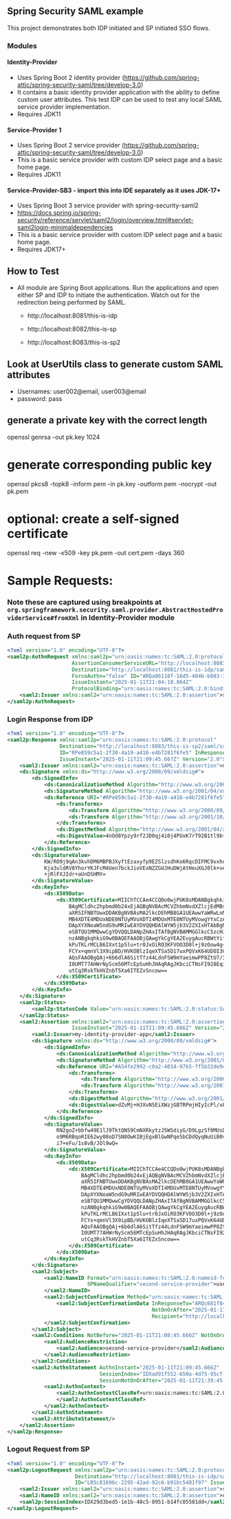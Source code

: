 ## Spring Security SAML example

This project demonstrates both IDP initiated and SP initiated SSO flows.

### Modules 

#### Identity-Provider
- Uses Spring Boot 2 identity provider (https://github.com/spring-attic/spring-security-saml/tree/develop-3.0)
- It contains a basic identity provider application with the ability to define custom user attributes. This test IDP can
  be used to test any local SAML service provider implementation.
- Requires JDK11

#### Service-Provider 1
- Uses Spring Boot 2 service provider (https://github.com/spring-attic/spring-security-saml/tree/develop-3.0)
- This is a basic service provider with custom IDP select page and a basic home page.
- Requires JDK11

#### Service-Provider-SB3 - import this into IDE separately as it uses JDK-17+
- Uses Spring Boot 3 service provider with spring-security-saml2 
-  https://docs.spring.io/spring-security/reference/servlet/saml2/login/overview.html#servlet-saml2login-minimaldependencies
- This is a basic service provider with custom IDP select page and a basic home page.
- Requires JDK17+

## How to Test

- All module are Spring Boot applications. Run the applications and open either SP and IDP to initiate the
  authentication. Watch out for the redirection being performed by SAML.

    - http://localhost:8081/this-is-idp

    - http://localhost:8082/this-is-sp

    - http://localhost:8083/this-is-sp2
 
## Look at UserUtils class to generate custom SAML attributes

- Usernames: user002@email, user003@email
- password: pass

## generate a private key with the correct length

openssl genrsa -out pk.key 1024

# generate corresponding public key

openssl pkcs8 -topk8 -inform pem -in pk.key -outform pem -nocrypt -out pk.pem

# optional: create a self-signed certificate

openssl req -new -x509 -key pk.pem -out cert.pem -days 360


# Sample Requests:

### Note these are captured using breakpoints at `org.springframework.security.saml.provider.AbstractHostedProviderService#fromXml` in Identity-Provider module

### Auth request from SP

```xml
<?xml version="1.0" encoding="UTF-8"?>
<saml2p:AuthnRequest xmlns:saml2p="urn:oasis:names:tc:SAML:2.0:protocol"
                     AssertionConsumerServiceURL="http://localhost:8083/this-is-sp2/saml/sso/second-service-provider"
                     Destination="http://localhost:8081/this-is-idp/saml/idp/SSO/alias/my-identity-provider-app"
                     ForceAuthn="false" ID="ARQa06118f-16d5-404b-b083-3aca21c29988" IsPassive="false"
                     IssueInstant="2025-01-11T21:04:10.864Z"
                     ProtocolBinding="urn:oasis:names:tc:SAML:2.0:bindings:HTTP-POST" Version="2.0">
    <saml2:Issuer xmlns:saml2="urn:oasis:names:tc:SAML:2.0:assertion">second-service-provider</saml2:Issuer>
</saml2p:AuthnRequest>
```



### Login Response from IDP

```xml
<?xml version="1.0" encoding="UTF-8"?>
<saml2p:Response xmlns:saml2p="urn:oasis:names:tc:SAML:2.0:protocol"
                 Destination="http://localhost:8083/this-is-sp2/saml/sso/second-service-provider"
                 ID="RPe859c5a1-2f30-4a19-a416-e4b7281f6fe5" InResponseTo="ARQc681f84-9cab-44cc-8476-3b0c273d5a28"
                 IssueInstant="2025-01-11T21:09:45.667Z" Version="2.0">
    <saml2:Issuer xmlns:saml2="urn:oasis:names:tc:SAML:2.0:assertion">my-identity-provider-app</saml2:Issuer>
    <ds:Signature xmlns:ds="http://www.w3.org/2000/09/xmldsig#">
        <ds:SignedInfo>
            <ds:CanonicalizationMethod Algorithm="http://www.w3.org/2001/10/xml-exc-c14n#"/>
            <ds:SignatureMethod Algorithm="http://www.w3.org/2001/04/xmldsig-more#rsa-sha256"/>
            <ds:Reference URI="#RPe859c5a1-2f30-4a19-a416-e4b7281f6fe5">
                <ds:Transforms>
                    <ds:Transform Algorithm="http://www.w3.org/2000/09/xmldsig#enveloped-signature"/>
                    <ds:Transform Algorithm="http://www.w3.org/2001/10/xml-exc-c14n#"/>
                </ds:Transforms>
                <ds:DigestMethod Algorithm="http://www.w3.org/2001/04/xmlenc#sha256"/>
                <ds:DigestValue>4nOd8Ypzy9rf2JD0qj4i0j4PUxK7rT92B1tl9b+tlNU=</ds:DigestValue>
            </ds:Reference>
        </ds:SignedInfo>
        <ds:SignatureValue>
            KW/RO9j9qAn3kvhDM6MBPBJXyftEzaxyfp9EZSlzsdhKo6RqcDIFMC9vxhqvoSeKw3I8EME/Uq++&#13;
            Kja3uldRV8YhorYKJFcM4Uen7bckJioVExNZZGUJHuDWjAtHeuXGJ0lk+veCzoOrGed3k0bQ6zx0&#13;
            +jRlFXJIdr+aUnDSHMY=
        </ds:SignatureValue>
        <ds:KeyInfo>
            <ds:X509Data>
                <ds:X509Certificate>MIIChTCCAe4CCQDo0wjPUK8sMDANBgkqhkiG9w0BAQsFADCBhjELMAkGA1UEBhMCVVMxEzARBgNV
                    BAgMCldhc2hpbmd0b24xEjAQBgNVBAcMCVZhbmNvdXZlcjEdMBsGA1UECgwUU3ByaW5nIFNlY3Vy
                    aXR5IFNBTUwxDDAKBgNVBAsMA2lkcDEhMB8GA1UEAwwYaWRwLnNwcmluZy5zZWN1cml0eS5zYW1s
                    MB4XDTE4MDUxNDE0NTUyMVoXDTI4MDUxMTE0NTUyMVowgYYxCzAJBgNVBAYTAlVTMRMwEQYDVQQI
                    DApXYXNoaW5ndG9uMRIwEAYDVQQHDAlWYW5jb3V2ZXIxHTAbBgNVBAoMFFNwcmluZyBTZWN1cml0
                    eSBTQU1MMQwwCgYDVQQLDANpZHAxITAfBgNVBAMMGGlkcC5zcHJpbmcuc2VjdXJpdHkuc2FtbDCB
                    nzANBgkqhkiG9w0BAQEFAAOBjQAwgYkCgYEA2EuygAucRBWtYifgEH/ErVUive4dZdqo72Bze4Mb
                    kPuTKLrMCLB6IXxt1p5lu+tr0JxOiRO3KFVOO3D0l+j9zOow4g+JdoMQsjSzA6HtL/D9ZjXP6iUx
                    FCYx+qmnVl3X9ipBD/HVKOBlzIqeXTSa5D17uxPQVxK64UDOI3CyY4cCAwEAATANBgkqhkiG9w0B
                    AQsFAAOBgQAj+6b6dlA6SitTfz44LdnFSW9mYaeimwPP8ZtU7/3EJCzLd5eq7N/0kYPNVclZvB45
                    I0UMT77AHWrNyScm56MTcEpSuHhJHAqRAgJKbciCTNsFI928EqiWSmu//w0ASBN3bVa8nv8/rafu
                    utCq3RskTkHVZnbT5Xa6ITEZxSncow==
                </ds:X509Certificate>
            </ds:X509Data>
        </ds:KeyInfo>
    </ds:Signature>
    <saml2p:Status>
        <saml2p:StatusCode Value="urn:oasis:names:tc:SAML:2.0:status:Success"/>
    </saml2p:Status>
    <saml2:Assertion xmlns:saml2="urn:oasis:names:tc:SAML:2.0:assertion" ID="A54fe2992-c0a2-4014-97b5-ff5b32de9c2e"
                     IssueInstant="2025-01-11T21:09:45.666Z" Version="2.0">
        <saml2:Issuer>my-identity-provider-app</saml2:Issuer>
        <ds:Signature xmlns:ds="http://www.w3.org/2000/09/xmldsig#">
            <ds:SignedInfo>
                <ds:CanonicalizationMethod Algorithm="http://www.w3.org/2001/10/xml-exc-c14n#"/>
                <ds:SignatureMethod Algorithm="http://www.w3.org/2001/04/xmldsig-more#rsa-sha256"/>
                <ds:Reference URI="#A54fe2992-c0a2-4014-97b5-ff5b32de9c2e">
                    <ds:Transforms>
                        <ds:Transform Algorithm="http://www.w3.org/2000/09/xmldsig#enveloped-signature"/>
                        <ds:Transform Algorithm="http://www.w3.org/2001/10/xml-exc-c14n#"/>
                    </ds:Transforms>
                    <ds:DigestMethod Algorithm="http://www.w3.org/2001/04/xmlenc#sha256"/>
                    <ds:DigestValue>dZvMj+HJXvN5EiXWzjGBTRPmjHIyIcPl/xPaM0G2Dzo=</ds:DigestValue>
                </ds:Reference>
            </ds:SignedInfo>
            <ds:SignatureValue>
                RN2goZ+bbfw49E1lJ9TktQN59CmNXRkytzJ5WSdiyG/D9LgzSf0MUsDrBKq/znzXBMcat2ErqpTx&#13;
                o9M6RBqoRIE62wy08oD7SN8OwKIBjEgxBlGwNPqe5bCDdQyqNuUiB0vgMTiLpOabwdvvb/UVKnXJ&#13;
                i7+eFu/1s8vB/JOl9wQ=
            </ds:SignatureValue>
            <ds:KeyInfo>
                <ds:X509Data>
                    <ds:X509Certificate>MIIChTCCAe4CCQDo0wjPUK8sMDANBgkqhkiG9w0BAQsFADCBhjELMAkGA1UEBhMCVVMxEzARBgNV
                        BAgMCldhc2hpbmd0b24xEjAQBgNVBAcMCVZhbmNvdXZlcjEdMBsGA1UECgwUU3ByaW5nIFNlY3Vy
                        aXR5IFNBTUwxDDAKBgNVBAsMA2lkcDEhMB8GA1UEAwwYaWRwLnNwcmluZy5zZWN1cml0eS5zYW1s
                        MB4XDTE4MDUxNDE0NTUyMVoXDTI4MDUxMTE0NTUyMVowgYYxCzAJBgNVBAYTAlVTMRMwEQYDVQQI
                        DApXYXNoaW5ndG9uMRIwEAYDVQQHDAlWYW5jb3V2ZXIxHTAbBgNVBAoMFFNwcmluZyBTZWN1cml0
                        eSBTQU1MMQwwCgYDVQQLDANpZHAxITAfBgNVBAMMGGlkcC5zcHJpbmcuc2VjdXJpdHkuc2FtbDCB
                        nzANBgkqhkiG9w0BAQEFAAOBjQAwgYkCgYEA2EuygAucRBWtYifgEH/ErVUive4dZdqo72Bze4Mb
                        kPuTKLrMCLB6IXxt1p5lu+tr0JxOiRO3KFVOO3D0l+j9zOow4g+JdoMQsjSzA6HtL/D9ZjXP6iUx
                        FCYx+qmnVl3X9ipBD/HVKOBlzIqeXTSa5D17uxPQVxK64UDOI3CyY4cCAwEAATANBgkqhkiG9w0B
                        AQsFAAOBgQAj+6b6dlA6SitTfz44LdnFSW9mYaeimwPP8ZtU7/3EJCzLd5eq7N/0kYPNVclZvB45
                        I0UMT77AHWrNyScm56MTcEpSuHhJHAqRAgJKbciCTNsFI928EqiWSmu//w0ASBN3bVa8nv8/rafu
                        utCq3RskTkHVZnbT5Xa6ITEZxSncow==
                    </ds:X509Certificate>
                </ds:X509Data>
            </ds:KeyInfo>
        </ds:Signature>
        <saml2:Subject>
            <saml2:NameID Format="urn:oasis:names:tc:SAML:2.0:nameid-format:persistent"
                          SPNameQualifier="second-service-provider">user002@email
            </saml2:NameID>
            <saml2:SubjectConfirmation Method="urn:oasis:names:tc:SAML:2.0:cm:bearer">
                <saml2:SubjectConfirmationData InResponseTo="ARQc681f84-9cab-44cc-8476-3b0c273d5a28"
                                               NotOnOrAfter="2025-01-11T21:11:45.666Z"
                                               Recipient="http://localhost:8083/this-is-sp2/saml/sso/second-service-provider"/>
            </saml2:SubjectConfirmation>
        </saml2:Subject>
        <saml2:Conditions NotBefore="2025-01-11T21:08:45.666Z" NotOnOrAfter="2025-01-11T21:11:45.666Z">
            <saml2:AudienceRestriction>
                <saml2:Audience>second-service-provider</saml2:Audience>
            </saml2:AudienceRestriction>
        </saml2:Conditions>
        <saml2:AuthnStatement AuthnInstant="2025-01-11T21:09:45.666Z"
                              SessionIndex="IDXad91f552-650a-4d75-95cf-0a058a810c9e"
                              SessionNotOnOrAfter="2025-01-11T21:39:45.666Z">
            <saml2:AuthnContext>
                <saml2:AuthnContextClassRef>urn:oasis:names:tc:SAML:2.0:ac:classes:unspecified
                </saml2:AuthnContextClassRef>
            </saml2:AuthnContext>
        </saml2:AuthnStatement>
        <saml2:AttributeStatement/>
    </saml2:Assertion>
</saml2p:Response>
```


### Logout Request from SP

```xml
<?xml version="1.0" encoding="UTF-8"?>
<saml2p:LogoutRequest xmlns:saml2p="urn:oasis:names:tc:SAML:2.0:protocol"
                      Destination="http://localhost:8081/this-is-idp/saml/idp/logout/alias/my-identity-provider-app"
                      ID="LR5c81696c-2295-42ad-92c6-b91bc5481f97" IssueInstant="2025-01-11T21:08:25.396Z" Version="2.0">
    <saml2:Issuer xmlns:saml2="urn:oasis:names:tc:SAML:2.0:assertion">second-service-provider</saml2:Issuer>
    <saml2:NameID xmlns:saml2="urn:oasis:names:tc:SAML:2.0:assertion">user002@email</saml2:NameID>
    <saml2p:SessionIndex>IDX29d3bed5-1e1b-48c5-8951-b14fc05581dd</saml2p:SessionIndex>
</saml2p:LogoutRequest>

```
